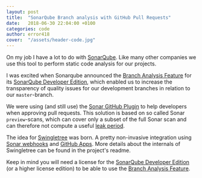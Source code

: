 ```yaml
---
layout: post
title:  "SonarQube Branch analysis with GitHub Pull Requests"
date:   2018-06-30 22:04:00 +0100
categories: code
author: error418
cover:  "/assets/header-code.jpg"
---
```


On my job I have a lot to do with [SonarQube][sonar]. Like many other companies we use this tool to perform static code analysis for our projects.

I was excited when Sonarqube announced the [Branch Analysis Feature][sonar-branch] for its [SonarQube Developer Edition][sonar-dev-edition], which enabled us to increase the transparency of quality issues for our development branches in relation to our `master`-branch.

We were using (and still use) the [Sonar GitHub Plugin][sonar-gh] to help developers when approving pull requests. This solution is based on so called Sonar `preview`-scans, which can cover only a subset of the full Sonar scan and can therefore not compute a useful [leak period][sonar-leak].

The idea for [Swingletree][swingletree] was born. A pretty non-invasive integration using [Sonar webhooks][sonar-webhook] and [GitHub Apps][github-apps]. More details about the internals of Swingletree can be found in the project's readme.

Keep in mind you will need a license for the [SonarQube Developer Edition][sonar-dev-edition] (or a higher license edition) to be able to use the [Branch Analysis Feature][sonar-branch].

[sonar]: https://www.sonarqube.org/
[sonar-dev-edition]: https://www.sonarsource.com/plans-and-pricing/developer/
[sonar-branch]: https://docs.sonarqube.org/display/SONAR/Branch+Analysis
[sonar-gh]: https://docs.sonarqube.org/display/PLUG/GitHub+Plugin
[sonar-leak]: https://docs.sonarqube.org/display/SONAR/Fixing+the+Water+Leak
[sonar-webhook]: https://docs.sonarqube.org/display/SONAR/Webhooks

[github-apps]: https://developer.github.com/apps/differences-between-apps/

[swingletree]: https://github.com/error-418/swingletree
